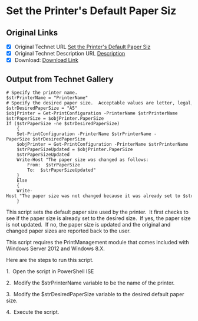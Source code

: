 # Set the Printer's Default Paper Siz

## Original Links

- [x] Original Technet URL [Set the Printer's Default Paper Siz](https://gallery.technet.microsoft.com/Set-the-Printers-Default-1b0563c8)
- [x] Original Technet Description URL [Description](https://gallery.technet.microsoft.com/Set-the-Printers-Default-1b0563c8/description)
- [x] Download: [Download Link](Download\Get-PrintConfigurationAndSet-PrintConfigurationV1.ps1)

## Output from Technet Gallery

```
# Specify the printer name.
$strPrinterName = "PrinterName"
# Specify the desired paper size.  Acceptable values are letter, legal, A5, A4, etc ...
$strDesiredPaperSize = "A5"
$objPrinter = Get-PrintConfiguration -PrinterName $strPrinterName
$strPaperSize = $objPrinter.PaperSize
If ($strPaperSize -ne $strDesiredPaperSize)
    {
    Set-PrintConfiguration -PrinterName $strPrinterName -PaperSize $strDesiredPaperSize
    $objPrinter = Get-PrintConfiguration -PrinterName $strPrinterName
    $strPaperSizeUpdated = $objPrinter.PaperSize
    $strPaperSizeUpdated
    Write-Host "The paper size was changed as follows:
        From:  $strPaperSize
        To:  $strPaperSizeUpdated"
    }
    Else
    {
    Write-Host "The paper size was not changed because it was already set to $strDesiredPaperSize."
    }
```

This script sets the default paper size used by the printer.  It first checks to see if the paper size is already set to the desiredsize.  If yes, the paper size is not updated.  If no, the paper size is updated and the original and changed paper sizes are reported back tothe user.

This script requires the PrintManagement module that comesincluded with Windows Server 2012 and Windows 8.X.

Here are the steps to run this script.

1.  Open the script in PowerShell ISE

2.  Modify the $strPrinterName variable to be the name of the printer.

3.  Modify the $strDesiredPaperSize variable to the desired default paper size.

4.  Execute the script.


